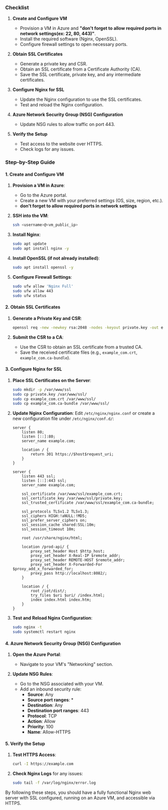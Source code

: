 

### Checklist

1. **Create and Configure VM**
   - Provision a VM in Azure and **"don't forget to allow required ports in network settings(ex: 22, 80, 443)"**.
   - Install the required software (Nginx, OpenSSL).
   - Configure firewall settings to open necessary ports.

2. **Obtain SSL Certificates**
   - Generate a private key and CSR.
   - Obtain an SSL certificate from a Certificate Authority (CA).
   - Save the SSL certificate, private key, and any intermediate certificates.

3. **Configure Nginx for SSL**
   - Update the Nginx configuration to use the SSL certificates.
   - Test and reload the Nginx configuration.

4. **Azure Network Security Group (NSG) Configuration**
   - Update NSG rules to allow traffic on port 443.

5. **Verify the Setup**
   - Test access to the website over HTTPS.
   - Check logs for any issues.

### Step-by-Step Guide

#### 1. Create and Configure VM

1. **Provision a VM in Azure**:
   - Go to the Azure portal.
   - Create a new VM with your preferred settings (OS, size, region, etc.).
   - **don't forget to allow required ports in network settings**

2. **SSH into the VM**:
   ```sh
   ssh <username>@<vm_public_ip>
   ```

3. **Install Nginx**:
   ```sh
   sudo apt update
   sudo apt install nginx -y
   ```

4. **Install OpenSSL (if not already installed)**:
   ```sh
   sudo apt install openssl -y
   ```

5. **Configure Firewall Settings**:
   ```sh
   sudo ufw allow 'Nginx Full'
   sudo ufw allow 443
   sudo ufw status
   ```

#### 2. Obtain SSL Certificates

1. **Generate a Private Key and CSR**:
   ```sh
   openssl req -new -newkey rsa:2048 -nodes -keyout private.key -out example.com.csr
   ```

2. **Submit the CSR to a CA**:
   - Use the CSR to obtain an SSL certificate from a trusted CA.
   - Save the received certificate files (e.g., `example_com.crt`, `example_com.ca-bundle`).

#### 3. Configure Nginx for SSL

1. **Place SSL Certificates on the Server**:
   ```sh
   sudo mkdir -p /var/www/ssl
   sudo cp private.key /var/www/ssl/
   sudo cp example_com.crt /var/www/ssl/
   sudo cp example_com.ca-bundle /var/www/ssl/
   ```

2. **Update Nginx Configuration**:
   Edit `/etc/nginx/nginx.conf` or create a new configuration file under `/etc/nginx/conf.d/`:

   ```nginx
   server {
       listen 80;
       listen [::]:80;
       server_name example.com;

       location / {
           return 301 https://$host$request_uri;
       }
   }

   server {
       listen 443 ssl;
       listen [::]:443 ssl;
       server_name example.com;

       ssl_certificate /var/www/ssl/example_com.crt;
       ssl_certificate_key /var/www/ssl/private.key;
       ssl_trusted_certificate /var/www/ssl/example_com.ca-bundle;

       ssl_protocols TLSv1.2 TLSv1.3;
       ssl_ciphers HIGH:!aNULL:!MD5;
       ssl_prefer_server_ciphers on;
       ssl_session_cache shared:SSL:10m;
       ssl_session_timeout 10m;

       root /usr/share/nginx/html;

       location /prod-api/ {
           proxy_set_header Host $http_host;
           proxy_set_header X-Real-IP $remote_addr;
           proxy_set_header REMOTE-HOST $remote_addr;
           proxy_set_header X-Forwarded-For $proxy_add_x_forwarded_for;
           proxy_pass http://localhost:8082/;
       }

       location / {
           root /iot/dist/;
           try_files $uri $uri/ /index.html;
           index index.html index.htm;
       }
   }
   ```

3. **Test and Reload Nginx Configuration**:
   ```sh
   sudo nginx -t
   sudo systemctl restart nginx
   ```

#### 4. Azure Network Security Group (NSG) Configuration

1. **Open the Azure Portal**:
   - Navigate to your VM's "Networking" section.

2. **Update NSG Rules**:
   - Go to the NSG associated with your VM.
   - Add an inbound security rule:
     - **Source**: Any
     - **Source port ranges**: *
     - **Destination**: Any
     - **Destination port ranges**: 443
     - **Protocol**: TCP
     - **Action**: Allow
     - **Priority**: 100
     - **Name**: Allow-HTTPS

#### 5. Verify the Setup

1. **Test HTTPS Access**:
   ```sh
   curl -I https://example.com
   ```

2. **Check Nginx Logs** for any issues:
   ```sh
   sudo tail -f /var/log/nginx/error.log
   ```

By following these steps, you should have a fully functional Nginx web server with SSL configured, running on an Azure VM, and accessible via HTTPS.